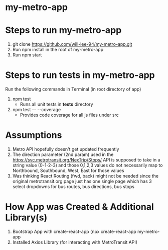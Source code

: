 # my-metro-app

# Steps to run my-metro-app
1. git clone https://github.com/will-lee-94/my-metro-app.git
2. Run npm install in the root of my-metro-app
3. Run npm start

# Steps to run tests in my-metro-app
Run the following commands in Terminal (in root directory of app)
1. npm test
    * Runs all unit tests in __tests__ directory
2. npm test -- --coverage
    * Provides code coverage for all js files under src

# Assumptions
1. Metro API hopefully doesn't get updated frequently
2. The direction parameter (2nd param) used in the https://svc.metrotransit.org/NexTrip/Stops/ API is supposed to take in a string value (0-1-2-3) and those 0,1,2,3 values do not necessarily map to Northbound, Southbound, West, East for those values 
3. Was thinking React Routing (fwd, back) might not be needed since the original metrotransit.org page just has one single page which has 3 select dropdowns for bus routes, bus directions, bus stops

# How App was Created & Additional Library(s)
1. Bootstrap App with create-react-app (npx create-react-app my-metro-app
2. Installed Axios Library (for interacting with MetroTransit API)